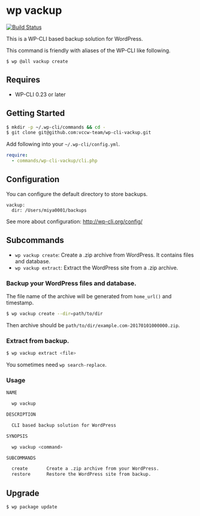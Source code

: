 # wp vackup

[![Build Status](https://travis-ci.org/vccw-team/wp-cli-vackup.svg?branch=master)](https://travis-ci.org/vccw-team/wp-cli-vackup)

This is a WP-CLI based backup solution for WordPress.

This command is friendly with aliases of the WP-CLI like following.

```
$ wp @all vackup create
```

## Requires

* WP-CLI 0.23 or later

## Getting Started

```bash
$ mkdir -p ~/.wp-cli/commands && cd -
$ git clone git@github.com:vccw-team/wp-cli-vackup.git
```

Add following into your `~/.wp-cli/config.yml`.

```yaml
require:
  - commands/wp-cli-vackup/cli.php
```

## Configuration

You can configure the default directory to store backups.

```
vackup:
  dir: /Users/miya0001/backups
```

See more about configuration: http://wp-cli.org/config/

## Subcommands

* `wp vackup create`: Create a .zip archive from WordPress. It contains files and database.
* `wp vackup extract`: Extract the WordPress site from a .zip archive.

### Backup your WordPress files and database.

The file name of the archive will be generated from `home_url()` and timestamp.

```bash
$ wp vackup create --dir=path/to/dir
```

Then archive should be `path/to/dir/example.com-20170101000000.zip`.

### Extract from backup.

```bash
$ wp vackup extract <file>
```

You sometimes need `wp search-replace`.

### Usage

```bash
NAME

  wp vackup

DESCRIPTION

  CLI based backup solution for WordPress

SYNOPSIS

  wp vackup <command>

SUBCOMMANDS

  create       Create a .zip archive from your WordPress.
  restore      Restore the WordPress site from backup.
```

## Upgrade

```
$ wp package update
```
